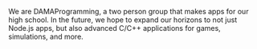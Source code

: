 We are DAMAProgramming, a two person group that makes apps for our high school.
In the future, we hope to expand our horizons to not just Node.js apps, but also advanced C/C++ applications for games, simulations, and more.

<!---
DAMAProgramming/DAMAProgramming is a ✨ special ✨ repository because its `README.md` (this file) appears on your GitHub profile.
You can click the Preview link to take a look at your changes.
--->
